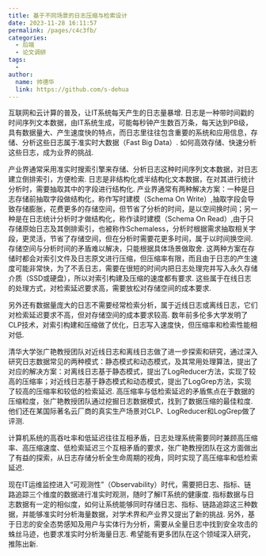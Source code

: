```yaml
---
title: 基于不同场景的日志压缩与检索设计
date: 2023-11-28 16:11:57
permalink: /pages/c4c3fb/
categories:
  - 后端
  - 论文调研
tags:
  - 
author: 
  name: 帅德华
  link: https://github.com/s-dehua
---
```

互联网和云计算的普及，让IT系统每天产生的日志量暴增. 日志是一种带时间戳的时间序列文本数据，由IT系统生成，可能每秒钟产生数百万条，每天达到PB级，具有数据量大、产生速度快的特点，而日志里往往包含重要的系统和应用信息，存储、分析这些日志属于准实时大数据（Fast Big Data）. 如何高效存储、快速分析这些日志，成为业界的挑战.

产业界通常采用准实时搜索引擎来存储、分析日志这种时间序列文本数据，对日志建立倒排索引，方便检索. 日志是非结构化或半结构化文本数据，在对其进行统计分析时，需要抽取其中的字段进行结构化. 产业界通常有两种解决方案：一种是日志存储前抽取字段做结构化，称作写时建模（Schema On Write）,抽取字段会导致存储膨胀，花费更多的存储空间，但节省了分析的时间，是以空间换时间；另一种是在日志统计分析时才做结构化，称作读时建模（Schema On Read）,由于只存储原始日志及其倒排索引，也被称作Schemaless，分析时根据需求抽取相关字段，更灵活，节省了存储空间，但在分析时需要花更多时间，属于以时间换空间. 存储空间与分析时间的矛盾难以解决，只能根据具体场景做取舍. 这两种方案在存储时都会对索引文件及日志原文进行压缩，但压缩率有限，而且由于日志的产生速度可能非常快，为了不丢日志，需要在很短的时间内把日志处理完并写入永久存储介质（SSD或硬盘），所以对索引构建及压缩的速度都有要求. 这些属于在线日志的处理方式，对检索延迟要求高，需要放松对存储空间的成本要求.

另外还有数据量庞大的日志不需要经常检索分析，属于近线日志或离线日志，它们对检索延迟要求不高，但对存储空间的成本要求较高. 数年前多伦多大学发明了CLP技术，对索引构建和压缩做了优化，日志写入速度快，但压缩率和检索性能相对低.

清华大学张广艳教授团队对近线日志和离线日志做了进一步探索和研究，通过深入研究日志数据常见的两种模式：静态模式和动态模式，及其常用处理算法，提出了对应的解决方案：对离线日志基于静态模式，提出了LogReducer方法，实现了较高的压缩率；对近线日志基于静态模式和动态模式，提出了LogGrep方法，实现了较高的压缩率和较低的检索延迟. 高压缩率与低检索延迟的矛盾焦点在于数据的压缩粒度，张广艳教授团队通过挖掘日志数据模式，找到了数据压缩的最佳粒度. 他们还在某国际著名云厂商的真实生产场景对CLP、LogReducer和LogGrep做了评测.

计算机系统的高吞吐率和低延迟往往互相矛盾，日志处理系统需要同时兼顾高压缩率、高压缩速度、低检索延迟三个互相矛盾的要求，张广艳教授团队在这方面做出了有益的探索，从日志存储分析全生命周期的视角，同时实现了高压缩率和低检索延迟.

现在IT运维监控进入“可观测性”（Observability）时代，需要把日志、指标、链路追踪三个维度的数据进行准实时观测，随时了解IT系统的健康度. 指标数据与日志数据有一定的相似度，如何让系统能够同时存储日志、指标、链路追踪这三种数据，并能够准实时分析海量数据，对学术界和产业界又提出了新的挑战. 另外，基于日志的安全态势感知及用户与实体行为分析，需要从全量日志中找到安全攻击的蛛丝马迹，也要求准实时分析海量日志. 希望能有更多团队在这个领域深入研究，推陈出新.